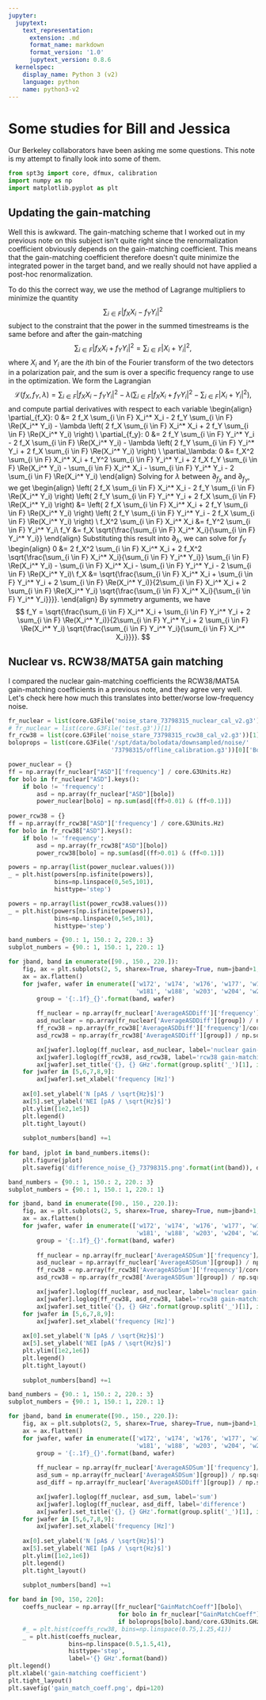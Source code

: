 ```yaml
---
jupyter:
  jupytext:
    text_representation:
      extension: .md
      format_name: markdown
      format_version: '1.0'
      jupytext_version: 0.8.6
  kernelspec:
    display_name: Python 3 (v2)
    language: python
    name: python3-v2
---
```


# Some studies for Bill and Jessica
Our Berkeley collaborators have been asking me some questions. This note is my attempt to finally look into some of them.

```python
from spt3g import core, dfmux, calibration
import numpy as np
import matplotlib.pyplot as plt
```

## Updating the gain-matching
Well this is awkward. The gain-matching scheme that I worked out in my previous note on this subject isn't quite right since the renormalization coefficient obviously depends on the gain-matching coefficient. This means that the gain-matching coefficient therefore doesn't quite minimize the integrated power in the target band, and we really should not have applied a post-hoc renormalization.

To do this the correct way, we use the method of Lagrange multipliers to minimize the quantity
$$
\sum_{i \in F} \left| f_X X_i - f_Y Y_i \right|^2
$$
subject to the constraint that the power in the summed timestreams is the same before and after the gain-matching
$$
\sum_{i \in F} \left| f_X X_i + f_Y Y_i \right|^2 = \sum_{i \in F} \left| X_i + Y_i \right|^2,
$$
where $X_i$ and $Y_i$ are the $i$th bin of the Fourier transform of the two detectors in a polarization pair, and the sum is over a specific frequency range to use in the optimization. We form the Lagrangian
$$
\mathcal{L}(f_X, f_Y, \lambda) = \sum_{i \in F} \left| f_X X_i - f_Y Y_i \right|^2 - \lambda \left( \sum_{i \in F} \left| f_X X_i + f_Y Y_i \right|^2 - \sum_{i \in F} \left| X_i + Y_i \right|^2\right),
$$
and compute partial derivatives with respect to each variable
\begin{align}
\partial_{f_X}: 0 &= 2 f_X \sum_{i \in F} X_i^* X_i - 2 f_Y \sum_{i \in F} \Re(X_i^* Y_i) - \lambda \left( 2 f_X \sum_{i \in F} X_i^* X_i + 2 f_Y \sum_{i \in F} \Re(X_i^* Y_i) \right) \\
\partial_{f_y}: 0 &= 2 f_Y \sum_{i \in F} Y_i^* Y_i - 2 f_X \sum_{i \in F} \Re(X_i^* Y_i) - \lambda \left( 2 f_Y \sum_{i \in F} Y_i^* Y_i + 2 f_X \sum_{i \in F} \Re(X_i^* Y_i) \right) \\
\partial_\lambda: 0 &= f_X^2 \sum_{i \in F} X_i^* X_i + f_Y^2 \sum_{i \in F} Y_i^* Y_i + 2 f_X f_Y \sum_{i \in F} \Re(X_i^* Y_i) - \sum_{i \in F} X_i^* X_i - \sum_{i \in F} Y_i^* Y_i - 2 \sum_{i \in F} \Re(X_i^* Y_i)
\end{align}
Solving for $\lambda$ between $\partial_{f_X}$ and $\partial_{f_Y}$, we get
\begin{align}
\left( 2 f_X \sum_{i \in F} X_i^* X_i - 2 f_Y \sum_{i \in F} \Re(X_i^* Y_i) \right) \left( 2 f_Y \sum_{i \in F} Y_i^* Y_i + 2 f_X \sum_{i \in F} \Re(X_i^* Y_i) \right) &= \left( 2 f_X \sum_{i \in F} X_i^* X_i + 2 f_Y \sum_{i \in F} \Re(X_i^* Y_i) \right) \left( 2 f_Y \sum_{i \in F} Y_i^* Y_i - 2 f_X \sum_{i \in F} \Re(X_i^* Y_i) \right) \\
f_X^2 \sum_{i \in F} X_i^* X_i &= f_Y^2 \sum_{i \in F} Y_i^* Y_i\\
f_Y &= f_X \sqrt{\frac{\sum_{i \in F} X_i^* X_i}{\sum_{i \in F} Y_i^* Y_i}}
\end{align}
Substituting this result into $\partial_\lambda$, we can solve for $f_Y$
\begin{align}
0 &= 2 f_X^2 \sum_{i \in F} X_i^* X_i + 2 f_X^2 \sqrt{\frac{\sum_{i \in F} X_i^* X_i}{\sum_{i \in F} Y_i^* Y_i}} \sum_{i \in F} \Re(X_i^* Y_i) - \sum_{i \in F} X_i^* X_i - \sum_{i \in F} Y_i^* Y_i - 2 \sum_{i \in F} \Re(X_i^* Y_i)\\
f_X &= \sqrt{\frac{\sum_{i \in F} X_i^* X_i + \sum_{i \in F} Y_i^* Y_i + 2 \sum_{i \in F} \Re(X_i^* Y_i)}{2\sum_{i \in F} X_i^* X_i + 2 \sum_{i \in F} \Re(X_i^* Y_i) \sqrt{\frac{\sum_{i \in F} X_i^* X_i}{\sum_{i \in F} Y_i^* Y_i}}}}.
\end{align}
By symmetry arguments, we have
$$
f_Y = \sqrt{\frac{\sum_{i \in F} X_i^* X_i + \sum_{i \in F} Y_i^* Y_i + 2 \sum_{i \in F} \Re(X_i^* Y_i)}{2\sum_{i \in F} Y_i^* Y_i + 2 \sum_{i \in F} \Re(X_i^* Y_i) \sqrt{\frac{\sum_{i \in F} Y_i^* Y_i}{\sum_{i \in F} X_i^* X_i}}}}.
$$


## Nuclear vs. RCW38/MAT5A gain matching
I compared the nuclear gain-matching coefficients the RCW38/MAT5A gain-matching coefficients in a previous note, and they agree very well. Let's check here how much this translates into better/worse low-frequency noise.

```python
fr_nuclear = list(core.G3File('noise_stare_73798315_nuclear_cal_v2.g3'))[1]
# fr_nuclear = list(core.G3File('test.g3'))[1]
fr_rcw38 = list(core.G3File('noise_stare_73798315_rcw38_cal_v2.g3'))[1]
boloprops = list(core.G3File('/spt/data/bolodata/downsampled/noise/'
                             '73798315/offline_calibration.g3'))[0]['BolometerProperties']
```

```python
power_nuclear = {}
ff = np.array(fr_nuclear["ASD"]['frequency'] / core.G3Units.Hz)
for bolo in fr_nuclear["ASD"].keys():
    if bolo != 'frequency':
        asd = np.array(fr_nuclear["ASD"][bolo])
        power_nuclear[bolo] = np.sum(asd[(ff>0.01) & (ff<0.1)])
        
power_rcw38 = {}
ff = np.array(fr_rcw38["ASD"]['frequency'] / core.G3Units.Hz)
for bolo in fr_rcw38["ASD"].keys():
    if bolo != 'frequency':
        asd = np.array(fr_rcw38["ASD"][bolo])
        power_rcw38[bolo] = np.sum(asd[(ff>0.01) & (ff<0.1)])
```

```python
powers = np.array(list(power_nuclear.values()))
_ = plt.hist(powers[np.isfinite(powers)],
             bins=np.linspace(0,5e5,101),
             histtype='step')

powers = np.array(list(power_rcw38.values()))
_ = plt.hist(powers[np.isfinite(powers)],
             bins=np.linspace(0,5e5,101),
             histtype='step')
```

```python
band_numbers = {90.: 1, 150.: 2, 220.: 3}
subplot_numbers = {90.: 1, 150.: 1, 220.: 1}

for jband, band in enumerate([90., 150., 220.]):
    fig, ax = plt.subplots(2, 5, sharex=True, sharey=True, num=jband+1, figsize=(20,6))
    ax = ax.flatten()
    for jwafer, wafer in enumerate(['w172', 'w174', 'w176', 'w177', 'w180',
                                    'w181', 'w188', 'w203', 'w204', 'w206']):
        group = '{:.1f}_{}'.format(band, wafer)
        
        ff_nuclear = np.array(fr_nuclear['AverageASDDiff']['frequency']/core.G3Units.Hz)
        asd_nuclear = np.array(fr_nuclear['AverageASDDiff'][group]) / np.sqrt(2.)
        ff_rcw38 = np.array(fr_rcw38['AverageASDDiff']['frequency']/core.G3Units.Hz)
        asd_rcw38 = np.array(fr_rcw38['AverageASDDiff'][group]) / np.sqrt(2.)

        ax[jwafer].loglog(ff_nuclear, asd_nuclear, label='nuclear gain-matching')
        ax[jwafer].loglog(ff_rcw38, asd_rcw38, label='rcw38 gain-matching')
        ax[jwafer].set_title('{}, {} GHz'.format(group.split('_')[1], int(float(group.split('_')[0]))))       
    for jwafer in [5,6,7,8,9]:
        ax[jwafer].set_xlabel('frequency [Hz]')
    
    ax[0].set_ylabel('N [pA$ / \sqrt{Hz}$]')
    ax[5].set_ylabel('NEI [pA$ / \sqrt{Hz}$]')
    plt.ylim([1e2,1e5])
    plt.legend()
    plt.tight_layout()
        
    subplot_numbers[band] +=1
        
for band, jplot in band_numbers.items():
    plt.figure(jplot)
    plt.savefig('difference_noise_{}_73798315.png'.format(int(band)), dpi=120)
```

```python
band_numbers = {90.: 1, 150.: 2, 220.: 3}
subplot_numbers = {90.: 1, 150.: 1, 220.: 1}

for jband, band in enumerate([90., 150., 220.]):
    fig, ax = plt.subplots(2, 5, sharex=True, sharey=True, num=jband+1, figsize=(20,6))
    ax = ax.flatten()
    for jwafer, wafer in enumerate(['w172', 'w174', 'w176', 'w177', 'w180',
                                    'w181', 'w188', 'w203', 'w204', 'w206']):
        group = '{:.1f}_{}'.format(band, wafer)
        
        ff_nuclear = np.array(fr_nuclear['AverageASDSum']['frequency']/core.G3Units.Hz)
        asd_nuclear = np.array(fr_nuclear['AverageASDSum'][group]) / np.sqrt(2.)
        ff_rcw38 = np.array(fr_rcw38['AverageASDSum']['frequency']/core.G3Units.Hz)
        asd_rcw38 = np.array(fr_rcw38['AverageASDSum'][group]) / np.sqrt(2.)

        ax[jwafer].loglog(ff_nuclear, asd_nuclear, label='nuclear gain-matching')
        ax[jwafer].loglog(ff_rcw38, asd_rcw38, label='rcw38 gain-matching')
        ax[jwafer].set_title('{}, {} GHz'.format(group.split('_')[1], int(float(group.split('_')[0]))))       
    for jwafer in [5,6,7,8,9]:
        ax[jwafer].set_xlabel('frequency [Hz]')
    
    ax[0].set_ylabel('N [pA$ / \sqrt{Hz}$]')
    ax[5].set_ylabel('NEI [pA$ / \sqrt{Hz}$]')
    plt.ylim([1e2,1e6])
    plt.legend()
    plt.tight_layout()
        
    subplot_numbers[band] +=1
```

```python
band_numbers = {90.: 1, 150.: 2, 220.: 3}
subplot_numbers = {90.: 1, 150.: 1, 220.: 1}

for jband, band in enumerate([90., 150., 220.]):
    fig, ax = plt.subplots(2, 5, sharex=True, sharey=True, num=jband+1, figsize=(20,6))
    ax = ax.flatten()
    for jwafer, wafer in enumerate(['w172', 'w174', 'w176', 'w177', 'w180',
                                    'w181', 'w188', 'w203', 'w204', 'w206']):
        group = '{:.1f}_{}'.format(band, wafer)
        
        ff_nuclear = np.array(fr_nuclear['AverageASDSum']['frequency']/core.G3Units.Hz)
        asd_sum = np.array(fr_nuclear['AverageASDSum'][group]) / np.sqrt(2.)
        asd_diff = np.array(fr_nuclear['AverageASDDiff'][group]) / np.sqrt(2.)

        ax[jwafer].loglog(ff_nuclear, asd_sum, label='sum')
        ax[jwafer].loglog(ff_nuclear, asd_diff, label='difference')
        ax[jwafer].set_title('{}, {} GHz'.format(group.split('_')[1], int(float(group.split('_')[0]))))       
    for jwafer in [5,6,7,8,9]:
        ax[jwafer].set_xlabel('frequency [Hz]')
    
    ax[0].set_ylabel('N [pA$ / \sqrt{Hz}$]')
    ax[5].set_ylabel('NEI [pA$ / \sqrt{Hz}$]')
    plt.ylim([1e2,1e6])
    plt.legend()
    plt.tight_layout()
        
    subplot_numbers[band] +=1
```

```python
for band in [90, 150, 220]:
    coeffs_nuclear = np.array([fr_nuclear["GainMatchCoeff"][bolo]\
                               for bolo in fr_nuclear["GainMatchCoeff"].keys()\
                               if boloprops[bolo].band/core.G3Units.GHz == band])
    #_ = plt.hist(coeffs_rcw38, bins=np.linspace(0.75,1.25,41))
    _ = plt.hist(coeffs_nuclear,
                 bins=np.linspace(0.5,1.5,41),
                 histtype='step',
                 label='{} GHz'.format(band))
plt.legend()
plt.xlabel('gain-matching coefficient')
plt.tight_layout()
plt.savefig('gain_match_coeff.png', dpi=120)
```

```python

```

